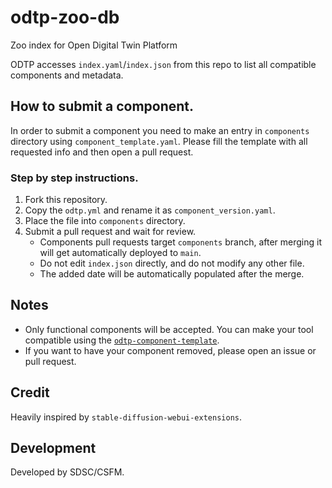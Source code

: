 # odtp-zoo-db
Zoo index for Open Digital Twin Platform

ODTP accesses `index.yaml`/`index.json` from this repo to list all compatible components and metadata. 

## How to submit a component.

In order to submit a component you need to make an entry in `components` directory using `component_template.yaml`. Please fill the template with all requested info and then open a pull request. 

### Step by step instructions.

1. Fork this repository.
2. Copy the `odtp.yml` and rename it as `component_version.yaml`.
3. Place the file into `components` directory.
5. Submit a pull request and wait for review. 
    - Components pull requests target `components` branch, after merging it will get automatically deployed to `main`.
    - Do not edit `index.json` directly, and do not modify any other file. 
    - The added date will be automatically populated after the merge. 

## Notes

- Only functional components will be accepted. You can make your tool compatible using the [`odtp-component-template`](https://github.com/odtp-org/odtp-component-template). 
- If you want to have your component removed, please open an issue or pull request. 

## Credit

Heavily inspired by `stable-diffusion-webui-extensions`.

## Development

Developed by SDSC/CSFM.